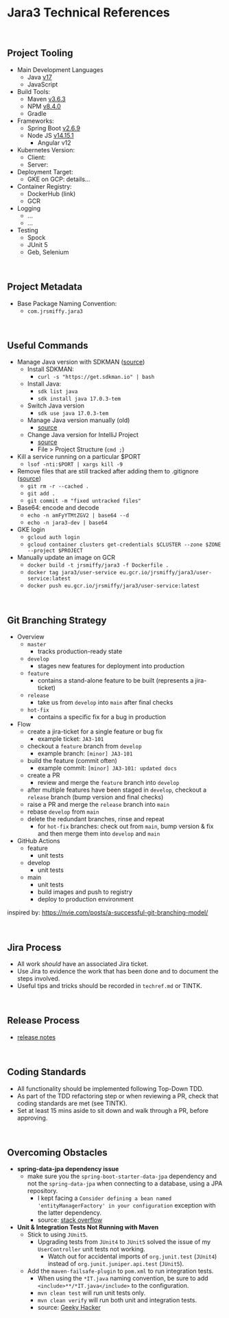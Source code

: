 # Jara3 Technical References

<br>

## Project Tooling
* Main Development Languages
    * Java [v17](https://www.oracle.com/java/technologies/downloads/#jdk17)
    * JavaScript
* Build Tools:
    * Maven [v3.6.3](https://maven.apache.org/install.html)
    * NPM [v8.4.0](https://docs.npmjs.com/downloading-and-installing-node-js-and-npm)
    * Gradle
* Frameworks:
    * Spring Boot [v2.6.9](https://start.spring.io)
    * Node JS [v14.15.1](https://nodejs.org/en/download/)
        * Angular v12
* Kubernetes Version:
    * Client:
    * Server:
* Deployment Target:
    * GKE on GCP: details...
* Container Registry:
    * DockerHub (link)
    * GCR
* Logging
    * ...
    * ...
* Testing
    * Spock
    * JUnit 5
    * Geb, Selenium

<br>

## Project Metadata
* Base Package Naming Convention:
    * `com.jrsmiffy.jara3`

<br>

## Useful Commands
* Manage Java version with SDKMAN ([source](https://stackoverflow.com/questions/69875335/macos-how-to-install-java-17))
    * Install SDKMAN:
        * `curl -s "https://get.sdkman.io" | bash`
    * Install Java:
        * `sdk list java`
        * `sdk install java 17.0.3-tem`
    * Switch Java version
        * `sdk use java 17.0.3-tem`
    * Manage Java version manually (old)
        * [source](https://stackoverflow.com/questions/21964709/how-to-set-or-change-the-default-java-jdk-version-on-macos)
    * Change Java version for IntelliJ Project 
        * [source](https://stackoverflow.com/questions/59180226/jdks-installed-with-sdkman-are-not-selectable-in-the-intellij-ide)
        * File > Project Structure (`cmd ;`)
* Kill a service running on a particular $PORT
    * ``` lsof -nti:$PORT | xargs kill -9 ```
* Remove files that are still tracked after adding them to .gitignore ([source](https://stackoverflow.com/questions/11451535/gitignore-is-ignored-by-git))
    * ``` git rm -r --cached . ```
    * ``` git add . ```
    * ``` git commit -m "fixed untracked files" ```
* Base64: encode and decode
    * ``` echo -n amFyYTMtZGV2 | base64 --d ```
    * ``` echo -n jara3-dev | base64 ```
* GKE login
    * ``` gcloud auth login ```
    * ``` gcloud container clusters get-credentials $CLUSTER --zone $ZONE --project $PROJECT ```
* Manually update an image on GCR
    * ``` docker build -t jrsmiffy/jara3 -f Dockerfile . ```
    * ``` docker tag jara3/user-service eu.gcr.io/jrsmiffy/jara3/user-service:latest ```
	* ``` docker push eu.gcr.io/jrsmiffy/jara3/user-service:latest ```

<br>

## Git Branching Strategy
* Overview
    * `master`
        * tracks production-ready state
    * `develop`
        * stages new features for deployment into production
    *  `feature` 
        * contains a stand-alone feature to be built (represents a jira-ticket)
    * `release`
        * take us from `develop` into `main` after final checks
    * `hot-fix`
        * contains a specific fix for a bug in production
* Flow
    * create a jira-ticket for a single feature or bug fix
        * example ticket: `JA3-101`
    * checkout a `feature` branch from `develop`
        * example branch: `[minor] JA3-101`
    * build the feature (commit often)
        * example commit: `[minor] JA3-101: updated docs`
    * create a PR
        * review and merge the `feature` branch into `develop`
    * after multiple features have been staged in `develop`, checkout a `release` branch (bump version and final checks)
    * raise a PR and merge the `release` branch into `main`
    * rebase `develop` from `main`
    * delete the redundant branches, rinse and repeat
        * for `hot-fix` branches: check out from `main`, bump version & fix and then merge them into `develop` and `main`
* GitHub Actions
    * feature
        * unit tests
    * develop
        * unit tests
    * main
        * unit tests
        * build images and push to registry
        * deploy to production environment

inspired by: https://nvie.com/posts/a-successful-git-branching-model/

<br>

## Jira Process
* All work *should* have an associated Jira ticket.
* Use Jira to evidence the work that has been done and to document the steps involved.
* Useful tips and tricks should be recorded in `techref.md` or TINTK.

<br>

## Release Process
* [release notes](../releasenotes.md)

<br>

## Coding Standards
* All functionality should be implemented following Top-Down TDD.
* As part of the TDD refactoring step or when reviewing a PR, check that coding standards are met (see TINTK).
* Set at least 15 mins aside to sit down and walk through a PR, before approving.


<br>

## Overcoming Obstacles
* **spring-data-jpa dependency issue**
    * make sure you the ```spring-boot-starter-data-jpa``` dependency and not the ```spring-data-jpa``` when connecting to a database, using a JPA repository.
        * I kept facing a ```Consider defining a bean named 'entityManagerFactory' in your configuration``` exception with the latter dependency.
        * source: [stack overflow](https://stackoverflow.com/questions/41170661/spring-data-jpa-consider-defining-a-bean-named-entitymanagerfactory-in-your/41178250)
* **Unit & Integration Tests Not Running with Maven**
    * Stick to using `JUnit5`.
        * Upgrading tests from `JUnit4` to `JUnit5` solved the issue of my `UserController` unit tests not working.
            * Watch out for accidental imports of `org.junit.test` (`JUnit4`) instead of `org.junit.juniper.api.test` (`JUnit5`).
    * Add the `maven-failsafe-plugin` to `pom.xml` to run integration tests.
        * When using the `*IT.java` naming convention, be sure to add `<include>**/*IT.java</include>` to the configuration.
        * `mvn clean test` will run unit tests only.
        * `mvn clean verify` will run both unit and integration tests.
        * source: [Geeky Hacker](https://www.geekyhacker.com/2020/07/11/run-integration-tests-with-maven-failsafe-plugin/)


